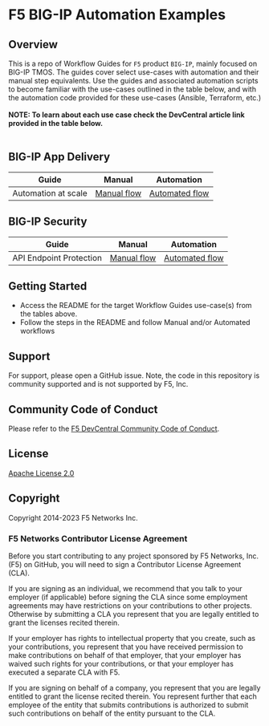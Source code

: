 # F5 BIG-IP Automation Examples

## Overview

This is a repo of Workflow Guides for `F5` product `BIG-IP`, mainly focused on BIG-IP TMOS. The guides cover select use-cases with automation and their manual step equivalents. Use the guides and associated automation scripts to become familiar with the use-cases outlined in the table below, and with the automation code provided for these use-cases (Ansible, Terraform, etc.) </br>
</br>
**NOTE: To learn about each use case check the DevCentral article link provided in the table below.** </br>
</br>

## BIG-IP App Delivery

| **Guide**           | **Manual**                                                                                                                            | **Automation**                                                                                                                              |
| ------------------- | ------------------------------------------------------------------------------------------------------------------------------------- | ------------------------------------------------------------------------------------------------------------------------------------------- |
| Automation at scale | [Manual flow](https://github.com/f5devcentral/bigip_automation_examples/tree/main/bigip/scale-config/README.md#manual-workflow-guide) | [Automated flow](https://github.com/f5devcentral/bigip_automation_examples/tree/main/bigip/scale-config/README.md#automated-workflow-guide) |

## BIG-IP Security

| **Guide**               | **Manual**                                                                                                                                   | **Automation**                                                                                                                                     |
| ----------------------- | -------------------------------------------------------------------------------------------------------------------------------------------- | -------------------------------------------------------------------------------------------------------------------------------------------------- |
| API Endpoint Protection | [Manual flow](https://github.com/f5devcentral/bigip_automation_examples/tree/main/bigip/open-api-protection/README.md#manual-workflow-guide) | [Automated flow](https://github.com/f5devcentral/bigip_automation_examples/tree/main/bigip/open-api-protection/README.md#automated-workflow-guide) |

## Getting Started

- Access the README for the target Workflow Guides use-case(s) from the tables above.
- Follow the steps in the README and follow Manual and/or Automated workflows

## Support

For support, please open a GitHub issue. Note, the code in this repository is community supported and is not supported by F5, Inc.

## Community Code of Conduct

Please refer to the [F5 DevCentral Community Code of Conduct](code_of_conduct.md).

## License

[Apache License 2.0](LICENSE)

## Copyright

Copyright 2014-2023 F5 Networks Inc.

### F5 Networks Contributor License Agreement

Before you start contributing to any project sponsored by F5 Networks, Inc. (F5) on GitHub, you will need to sign a Contributor License Agreement (CLA).

If you are signing as an individual, we recommend that you talk to your employer (if applicable) before signing the CLA since some employment agreements may have restrictions on your contributions to other projects.
Otherwise by submitting a CLA you represent that you are legally entitled to grant the licenses recited therein.

If your employer has rights to intellectual property that you create, such as your contributions, you represent that you have received permission to make contributions on behalf of that employer, that your employer has waived such rights for your contributions, or that your employer has executed a separate CLA with F5.

If you are signing on behalf of a company, you represent that you are legally entitled to grant the license recited therein.
You represent further that each employee of the entity that submits contributions is authorized to submit such contributions on behalf of the entity pursuant to the CLA.
